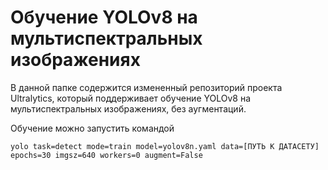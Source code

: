 # Обучение YOLOv8 на мультиспектральных изображениях

В данной папке содержится измененный репозиторий проекта Ultralytics, который поддерживает обучение YOLOv8 на мультиспектральных изображениях, без аугментаций.

Обучение можно запустить командой

```yolo task=detect mode=train model=yolov8n.yaml data=[ПУТЬ К ДАТАСЕТУ] epochs=30 imgsz=640 workers=0 augment=False```
